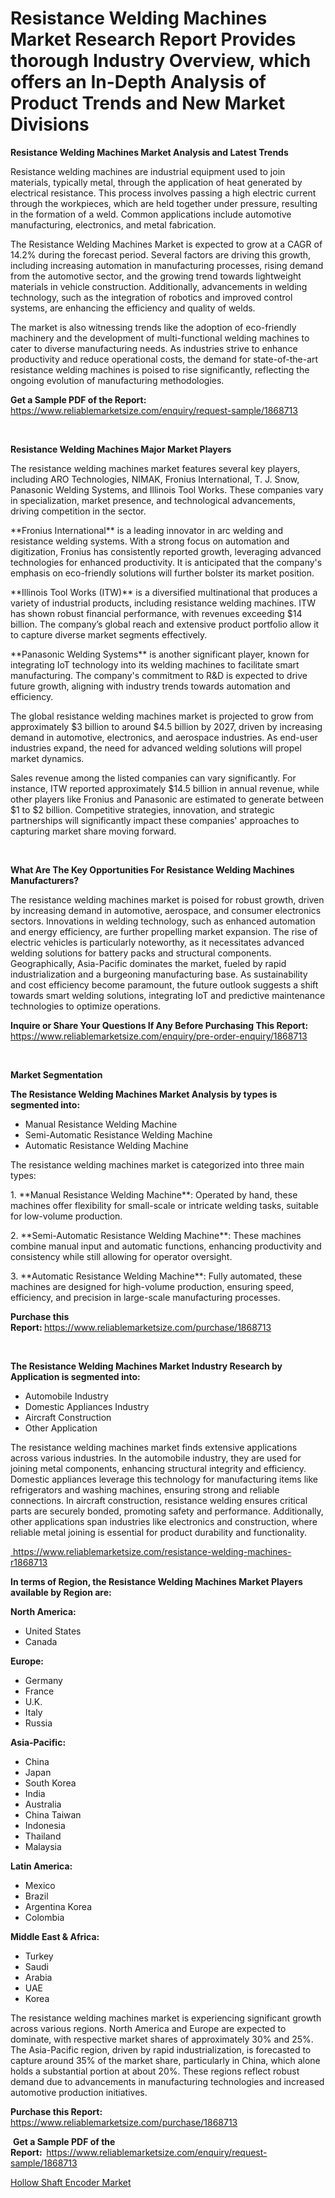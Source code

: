 <p><h1>Resistance Welding Machines Market Research Report Provides thorough Industry Overview, which offers an In-Depth Analysis of Product Trends and New Market Divisions</h1></p><p><strong>Resistance Welding Machines Market Analysis and Latest Trends</strong></p>
<p><p>Resistance welding machines are industrial equipment used to join materials, typically metal, through the application of heat generated by electrical resistance. This process involves passing a high electric current through the workpieces, which are held together under pressure, resulting in the formation of a weld. Common applications include automotive manufacturing, electronics, and metal fabrication.</p><p>The Resistance Welding Machines Market is expected to grow at a CAGR of 14.2% during the forecast period. Several factors are driving this growth, including increasing automation in manufacturing processes, rising demand from the automotive sector, and the growing trend towards lightweight materials in vehicle construction. Additionally, advancements in welding technology, such as the integration of robotics and improved control systems, are enhancing the efficiency and quality of welds.</p><p>The market is also witnessing trends like the adoption of eco-friendly machinery and the development of multi-functional welding machines to cater to diverse manufacturing needs. As industries strive to enhance productivity and reduce operational costs, the demand for state-of-the-art resistance welding machines is poised to rise significantly, reflecting the ongoing evolution of manufacturing methodologies.</p></p>
<p><strong>Get a Sample PDF of the Report:&nbsp;</strong> <a href="https://www.reliablemarketsize.com/enquiry/request-sample/1868713?utm_campaign=2242&utm_medium=2&utm_source=Github&utm_content=ia&utm_term=16022025&utm_id=resistance-welding-machines">https://www.reliablemarketsize.com/enquiry/request-sample/1868713</a></p>
<p>&nbsp;</p>
<p><strong>Resistance Welding Machines Major Market Players</strong></p>
<p><p>The resistance welding machines market features several key players, including ARO Technologies, NIMAK, Fronius International, T. J. Snow, Panasonic Welding Systems, and Illinois Tool Works. These companies vary in specialization, market presence, and technological advancements, driving competition in the sector.</p><p>**Fronius International** is a leading innovator in arc welding and resistance welding systems. With a strong focus on automation and digitization, Fronius has consistently reported growth, leveraging advanced technologies for enhanced productivity. It is anticipated that the company's emphasis on eco-friendly solutions will further bolster its market position.</p><p>**Illinois Tool Works (ITW)** is a diversified multinational that produces a variety of industrial products, including resistance welding machines. ITW has shown robust financial performance, with revenues exceeding $14 billion. The company’s global reach and extensive product portfolio allow it to capture diverse market segments effectively.</p><p>**Panasonic Welding Systems** is another significant player, known for integrating IoT technology into its welding machines to facilitate smart manufacturing. The company's commitment to R&D is expected to drive future growth, aligning with industry trends towards automation and efficiency.</p><p>The global resistance welding machines market is projected to grow from approximately $3 billion to around $4.5 billion by 2027, driven by increasing demand in automotive, electronics, and aerospace industries. As end-user industries expand, the need for advanced welding solutions will propel market dynamics.</p><p>Sales revenue among the listed companies can vary significantly. For instance, ITW reported approximately $14.5 billion in annual revenue, while other players like Fronius and Panasonic are estimated to generate between $1 to $2 billion. Competitive strategies, innovation, and strategic partnerships will significantly impact these companies' approaches to capturing market share moving forward.</p></p>
<p>&nbsp;</p>
<p><strong>What Are The Key Opportunities For Resistance Welding Machines Manufacturers?</strong></p>
<p><p>The resistance welding machines market is poised for robust growth, driven by increasing demand in automotive, aerospace, and consumer electronics sectors. Innovations in welding technology, such as enhanced automation and energy efficiency, are further propelling market expansion. The rise of electric vehicles is particularly noteworthy, as it necessitates advanced welding solutions for battery packs and structural components. Geographically, Asia-Pacific dominates the market, fueled by rapid industrialization and a burgeoning manufacturing base. As sustainability and cost efficiency become paramount, the future outlook suggests a shift towards smart welding solutions, integrating IoT and predictive maintenance technologies to optimize operations.</p></p>
<p><strong>Inquire or Share Your Questions If Any Before Purchasing This Report:</strong> <a href="https://www.reliablemarketsize.com/enquiry/pre-order-enquiry/1868713?utm_campaign=2242&utm_medium=2&utm_source=Github&utm_content=ia&utm_term=16022025&utm_id=resistance-welding-machines">https://www.reliablemarketsize.com/enquiry/pre-order-enquiry/1868713</a></p>
<p>&nbsp;</p>
<p><strong>Market Segmentation</strong></p>
<p><strong>The Resistance Welding Machines Market Analysis by types is segmented into:</strong></p>
<p><ul><li>Manual Resistance Welding Machine</li><li>Semi-Automatic Resistance Welding Machine</li><li>Automatic Resistance Welding Machine</li></ul></p>
<p><p>The resistance welding machines market is categorized into three main types: </p><p>1. **Manual Resistance Welding Machine**: Operated by hand, these machines offer flexibility for small-scale or intricate welding tasks, suitable for low-volume production.</p><p>2. **Semi-Automatic Resistance Welding Machine**: These machines combine manual input and automatic functions, enhancing productivity and consistency while still allowing for operator oversight. </p><p>3. **Automatic Resistance Welding Machine**: Fully automated, these machines are designed for high-volume production, ensuring speed, efficiency, and precision in large-scale manufacturing processes.</p></p>
<p><strong>Purchase this Report:&nbsp;</strong><a href="https://www.reliablemarketsize.com/purchase/1868713?utm_campaign=2242&utm_medium=2&utm_source=Github&utm_content=ia&utm_term=16022025&utm_id=resistance-welding-machines">https://www.reliablemarketsize.com/purchase/1868713</a></p>
<p>&nbsp;</p>
<p><strong>The Resistance Welding Machines Market Industry Research by Application is segmented into:</strong></p>
<p><ul><li>Automobile Industry</li><li>Domestic Appliances Industry</li><li>Aircraft Construction</li><li>Other Application</li></ul></p>
<p><p>The resistance welding machines market finds extensive applications across various industries. In the automobile industry, they are used for joining metal components, enhancing structural integrity and efficiency. Domestic appliances leverage this technology for manufacturing items like refrigerators and washing machines, ensuring strong and reliable connections. In aircraft construction, resistance welding ensures critical parts are securely bonded, promoting safety and performance. Additionally, other applications span industries like electronics and construction, where reliable metal joining is essential for product durability and functionality.</p></p>
<p><a href="https://www.reliablemarketsize.com/resistance-welding-machines-r1868713?utm_campaign=2242&utm_medium=2&utm_source=Github&utm_content=ia&utm_term=16022025&utm_id=resistance-welding-machines">&nbsp;https://www.reliablemarketsize.com/resistance-welding-machines-r1868713</a></p>
<p><strong>In terms of Region, the Resistance Welding Machines Market Players available by Region are:</strong></p>
<p>
    <p> <strong> North America: </strong>
        <ul>
            <li>United States</li>
            <li>Canada</li>
        </ul>
        </p> 
    <p> <strong> Europe: </strong>
        <ul>
            <li>Germany</li>
            <li>France</li>
            <li>U.K.</li>
            <li>Italy</li>
            <li>Russia</li>
        </ul>
        </p> 
    <p> <strong> Asia-Pacific: </strong>
        <ul>
            <li>China</li>
            <li>Japan</li>
            <li>South Korea</li>
            <li>India</li>
            <li>Australia</li>
            <li>China Taiwan</li>
            <li>Indonesia</li>
            <li>Thailand</li>
            <li>Malaysia</li>
        </ul>
        </p> 
    <p> <strong> Latin America: </strong>
        <ul>
            <li>Mexico</li>
            <li>Brazil</li>
            <li>Argentina Korea</li>
            <li>Colombia</li>
        </ul>
        </p> 
    <p> <strong> Middle East & Africa: </strong>
        <ul>
            <li>Turkey</li>
            <li>Saudi</li>
            <li>Arabia</li>
            <li>UAE</li>
            <li>Korea</li>
        </ul>
    </p>
    </p>
<p><p>The resistance welding machines market is experiencing significant growth across various regions. North America and Europe are expected to dominate, with respective market shares of approximately 30% and 25%. The Asia-Pacific region, driven by rapid industrialization, is forecasted to capture around 35% of the market share, particularly in China, which alone holds a substantial portion at about 20%. These regions reflect robust demand due to advancements in manufacturing technologies and increased automotive production initiatives.</p></p>
<p><strong>Purchase this Report: </strong><a href="https://www.reliablemarketsize.com/purchase/1868713?utm_campaign=2242&utm_medium=2&utm_source=Github&utm_content=ia&utm_term=16022025&utm_id=resistance-welding-machines">https://www.reliablemarketsize.com/purchase/1868713</a></p>
<p>&nbsp;<strong>Get a Sample PDF of the Report:&nbsp;&nbsp;</strong><a href="https://www.reliablemarketsize.com/enquiry/request-sample/1868713?utm_campaign=2242&utm_medium=2&utm_source=Github&utm_content=ia&utm_term=16022025&utm_id=resistance-welding-machines">https://www.reliablemarketsize.com/enquiry/request-sample/1868713</a></p>
<p><strong></strong></p>
<p><p><a href="https://github.com/suleimannichelle7/Market-Research-Report-List-1/blob/main/hollow-shaft-encoder-market.md?utm_campaign=2242&utm_medium=2&utm_source=Github&utm_content=ia&utm_term=16022025&utm_id=resistance-welding-machines">Hollow Shaft Encoder Market</a></p></p>